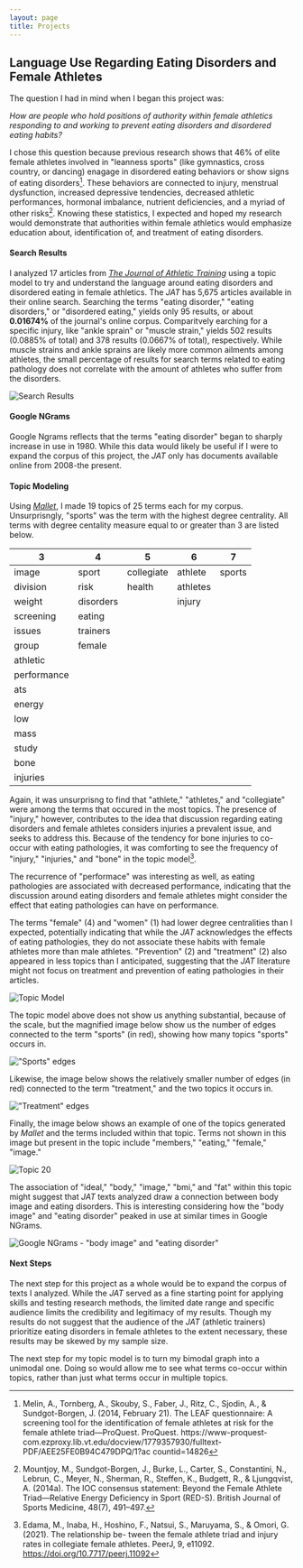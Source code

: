 ```yaml
---
layout: page
title: Projects
---
```

## Language Use Regarding Eating Disorders and Female Athletes


The question I had in mind when I began this project was:

*How are people who hold positions of authority within female athletics responding to and working to prevent eating disorders and disordered eating habits?*

I chose this question because previous research shows that 46% of elite female athletes involved in "leanness sports" (like gymnastics, cross country, or dancing) enagage in disordered eating behaviors or show signs of eating disorders[^fn1]. These behaviors are connected to injury, menstrual dysfunction, increased depressive tendencies, decreased athletic performances, hormonal imbalance, nutrient deficiencies, and a myriad of other risks[^fn2]. Knowing these statistics, I expected and hoped my research would demonstrate that authorities within female athletics would emphasize education about, identification of, and treatment of eating disorders.


#### Search Results

I analyzed 17 articles from <a href="https://meridian.allenpress.com/jat"><em>The Journal of Athletic Training</em></a> using a topic model to try and understand the language around eating disorders and disordered eating in female athletics. The *JAT* has 5,675 articles available in their online search. Searching the terms "eating disorder," "eating disorders," or "disordered eating," yields only 95 results, or about **0.01674%** of the journal's online corpus. Comparitvely earching for a specific injury, like "ankle sprain" or "muscle strain," yields 502 results (0.0885% of total) and 378 results (0.0667% of total), respectively. While muscle strains and ankle sprains are likely more common ailments among athletes, the small percentage of results for search terms related to eating pathology does not correlate with the amount of athletes who suffer from the disorders.

![Search Results](/ed/search-results.png)

#### Google NGrams

Google Ngrams reflects that the terms "eating disorder" began to sharply increase in use in 1980. While this data would likely be useful if I were to expand the corpus of this project, the *JAT* only has documents available online from 2008-the present.



#### Topic Modeling

Using [*Mallet*](https://mallet.cs.umass.edu/diagnostics.php), I made 19 topics of 25 terms each for my corpus. Unsurprisngly, "sports" was the term with the highest degree centrality. All terms with degree centality measure equal to or greater than 3 are listed below.

| 3           | 4         | 5          | 6        | 7      |
| ------------|-----------|------------|----------|--------|
| image       | sport     | collegiate | athlete  | sports |
| division    | risk      | health     | athletes |        |
| weight      | disorders |            | injury   |        |
| screening   | eating    |            |          |        |
| issues      | trainers  |            |          |        |
| group       | female    |            |          |        |
| athletic    |           |            |          |        |
| performance |           |            |          |        |
| ats         |           |            |          |        |
| energy      |           |            |          |        |
| low         |           |            |          |        |
| mass        |           |            |          |        |
| study       |           |            |          |        |
| bone        |           |            |          |        |
| injuries    |           |            |          |        |

Again, it was unsurprisng to find that "athlete," "athletes," and "collegiate" were among the terms that occured in the most topics. The presence of "injury," however, contributes to the idea that discussion regarding eating disorders and female athletes considers injuries a prevalent issue, and seeks to address this. Because of the tendency for bone injuries to co-occur with eating pathologies, it was comforting to see the frequency of "injury," "injuries," and "bone" in the topic model[^fn3].

The recurrence of "performace" was interesting as well, as eating pathologies are associated with decreased performance, indicating that the discussion around eating disorders and female athletes might consider the effect that eating pathologies can have on performance.

The terms "female" (4) and "women" (1) had lower degree centralities than I expected, potentially indicating that while the *JAT* acknowledges the effects of eating pathologies, they do not associate these habits with female athletes more than male athletes. "Prevention" (2) and "treatment" (2) also appeared in less topics than I anticipated, suggesting that the *JAT* literature might not focus on treatment and prevention of eating pathologies in their articles.

![Topic Model](/Users/HannahBallowe/ed/assets/topicmodel.png)

The topic model above does not show us anything substantial, because of the scale, but the magnified image below show us the number of edges connected to the term "sports" (in red), showing how many topics "sports" occurs in.

!["Sports" edges](/Users/HannahBallowe/ed/assets/sports.png)

Likewise, the image below shows the relatively smaller number of edges (in red) connected to the term "treatment," and the two topics it occurs in.

!["Treatment" edges](/Users/HannahBallowe/ed/assets/treatment.png)

Finally, the image below shows an example of one of the topics generated by *Mallet* and the terms included within that topic. Terms not shown in this image but present in the topic include "members," "eating," "female," "image."

![Topic 20](/Users/HannahBallowe/ed/assets/topic20.png)

The association of "ideal," "body," "image," "bmi," and "fat" within this topic might suggest that *JAT* texts analyzed draw a connection between body image and eating disorders. This is interesting considering how the "body image" and "eating disorder" peaked in use at similar times in Google NGrams. 

![Google NGrams - "body image" and "eating disorder"](/Users/HannahBallowe/ed/assets/ngrams-body-eating.png)

#### Next Steps

The next step for this project as a whole would be to expand the corpus of texts I analyzed. While the *JAT* served as a fine starting point for applying skills and testing research methods, the limited date range and specific audience limits the credibility and legitimacy of my results. Though my results do not suggest that the audience of the *JAT* (athletic trainers) prioritize eating disorders in female athletes to the extent necessary, these results may be skewed by my sample size.

The next step for my topic model is to turn my bimodal graph into a unimodal one. Doing so would allow me to see what terms co-occur within topics, rather than just what terms occur in multiple topics.


[^fn1]:Melin, A., Tornberg, A., Skouby, S., Faber, J., Ritz, C., Sjodin, A., & Sundgot-Borgen, J. (2014, February 21). The LEAF questionnaire: A screening tool for the identification of female athletes at risk for the female athlete triad—ProQuest. ProQuest. https://www-proquest- com.ezproxy.lib.vt.edu/docview/1779357930/fulltext- PDF/AEE25FE0B94C479DPQ/1?ac countid=14826
[^fn2]: Mountjoy, M., Sundgot-Borgen, J., Burke, L., Carter, S., Constantini, N., Lebrun, C., Meyer, N., Sherman, R., Steffen, K., Budgett, R., & Ljungqvist, A. (2014a). The IOC consensus statement: Beyond the Female Athlete Triad—Relative Energy Deficiency in Sport (RED-S). British Journal of Sports Medicine, 48(7), 491–497.
[^fn3]: Edama, M., Inaba, H., Hoshino, F., Natsui, S., Maruyama, S., & Omori, G. (2021). The relationship be- tween the female athlete triad and injury rates in collegiate female athletes. PeerJ, 9, e11092. https://doi.org/10.7717/peerj.11092
